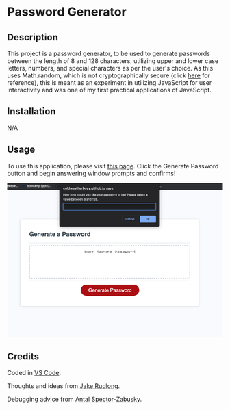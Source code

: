 # Password Generator

## Description

This project is a password generator, to be used to generate passwords between the length of 8 and 128 characters, utilizing upper and lower case letters, numbers, and special characters as per the user's choice. As this uses Math.random, which is not cryptographically secure (click [here](https://www.w3schools.com/jsref/jsref_random.asp) for reference), this is meant as an experiment in utilizing JavaScript for user interactivity and was one of my first practical applications of JavaScript.

## Installation

N/A

## Usage

To use this application, please visit [this page](https://coldweatherboyy.github.io/Password-Generator/). Click the Generate Password button and begin answering window prompts and confirms!

![screenshot of password generator just beginning](assets/images/Password-Generator-in-progress.png)

## Credits

Coded in [VS Code](https://code.visualstudio.com/).

Thoughts and ideas from [Jake Rudlong](https://github.com/JDR8888). 

Debugging advice from [Antal Spector-Zabusky](https://gitlab.com/antalsz).
